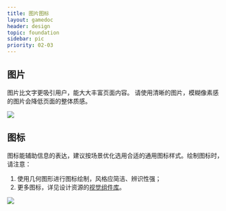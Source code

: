 ```yaml
---
title: 图片图标
layout: gamedoc
header: design
topic: foundation
sidebar: pic
priority: 02-03
---
```


## 图片
图片比文字更吸引用户，能大大丰富页面内容。
请使用清晰的图片，模糊像素感的图片会降低页面的整体质感。
<div class="m-doc-custom-examples-correct">
	<img src="/img/game/design/foundation/pic/1.png">
</div>

## 图标
图标能辅助信息的表达，建议按场景优化选用合适的通用图标样式。绘制图标时，请注意：
1. 使用几何图形进行图标绘制，风格应简洁、辨识性强；
2. 更多图标，详见设计资源的[视觉组件库](../../resource/uikit/)。
<div class="m-doc-custom-examples-correct">
	<img src="/img/game/design/foundation/pic/2.png">
</div>